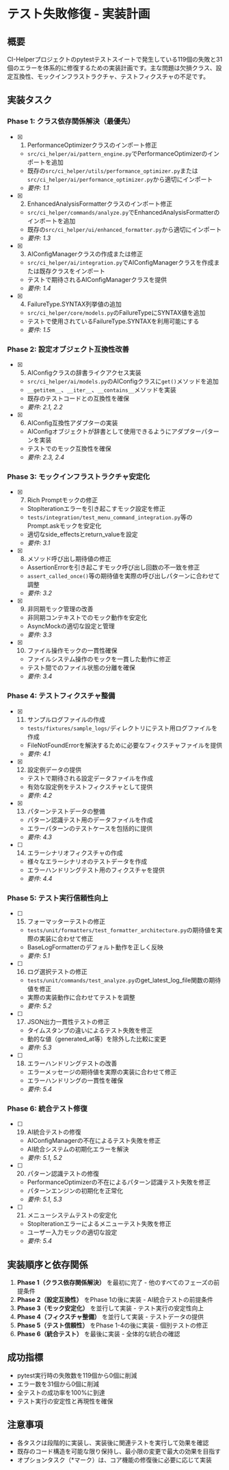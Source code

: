 # テスト失敗修復 - 実装計画

## 概要

CI-Helperプロジェクトのpytestテストスイートで発生している119個の失敗と31個のエラーを体系的に修復するための実装計画です。主な問題は欠損クラス、設定互換性、モックインフラストラクチャ、テストフィクスチャの不足です。

## 実装タスク

### Phase 1: クラス依存関係解決（最優先）

- [x] 1. PerformanceOptimizerクラスのインポート修正
  - `src/ci_helper/ai/pattern_engine.py`でPerformanceOptimizerのインポートを追加
  - 既存の`src/ci_helper/utils/performance_optimizer.py`または`src/ci_helper/ai/performance_optimizer.py`から適切にインポート
  - _要件: 1.1_

- [x] 2. EnhancedAnalysisFormatterクラスのインポート修正
  - `src/ci_helper/commands/analyze.py`でEnhancedAnalysisFormatterのインポートを追加
  - 既存の`src/ci_helper/ui/enhanced_formatter.py`から適切にインポート
  - _要件: 1.3_

- [x] 3. AIConfigManagerクラスの作成または修正
  - `src/ci_helper/ai/integration.py`でAIConfigManagerクラスを作成または既存クラスをインポート
  - テストで期待されるAIConfigManagerクラスを提供
  - _要件: 1.4_

- [x] 4. FailureType.SYNTAX列挙値の追加
  - `src/ci_helper/core/models.py`のFailureTypeにSYNTAX値を追加
  - テストで使用されているFailureType.SYNTAXを利用可能にする
  - _要件: 1.5_

### Phase 2: 設定オブジェクト互換性改善

- [x] 5. AIConfigクラスの辞書ライクアクセス実装
  - `src/ci_helper/ai/models.py`のAIConfigクラスに`get()`メソッドを追加
  - `__getitem__`、`__iter__`、`__contains__`メソッドを実装
  - 既存のテストコードとの互換性を確保
  - _要件: 2.1, 2.2_

- [x] 6. AIConfig互換性アダプターの実装
  - AIConfigオブジェクトが辞書として使用できるようにアダプターパターンを実装
  - テストでのモック互換性を確保
  - _要件: 2.3, 2.4_

### Phase 3: モックインフラストラクチャ安定化

- [x] 7. Rich Promptモックの修正
  - StopIterationエラーを引き起こすモック設定を修正
  - `tests/integration/test_menu_command_integration.py`等のPrompt.askモックを安定化
  - 適切なside_effectsとreturn_valueを設定
  - _要件: 3.1_

- [x] 8. メソッド呼び出し期待値の修正
  - AssertionErrorを引き起こすモック呼び出し回数の不一致を修正
  - `assert_called_once()`等の期待値を実際の呼び出しパターンに合わせて調整
  - _要件: 3.2_

- [x] 9. 非同期モック管理の改善
  - 非同期コンテキストでのモック動作を安定化
  - AsyncMockの適切な設定と管理
  - _要件: 3.3_

- [x] 10. ファイル操作モックの一貫性確保
  - ファイルシステム操作のモックを一貫した動作に修正
  - テスト間でのファイル状態の分離を確保
  - _要件: 3.4_

### Phase 4: テストフィクスチャ整備

- [x] 11. サンプルログファイルの作成
  - `tests/fixtures/sample_logs/`ディレクトリにテスト用ログファイルを作成
  - FileNotFoundErrorを解決するために必要なフィクスチャファイルを提供
  - _要件: 4.1_

- [x] 12. 設定例データの提供
  - テストで期待される設定データファイルを作成
  - 有効な設定例をテストフィクスチャとして提供
  - _要件: 4.2_

- [x] 13. パターンテストデータの整備
  - パターン認識テスト用のデータファイルを作成
  - エラーパターンのテストケースを包括的に提供
  - _要件: 4.3_

- [ ] 14. エラーシナリオフィクスチャの作成
  - 様々なエラーシナリオのテストデータを作成
  - エラーハンドリングテスト用のフィクスチャを提供
  - _要件: 4.4_

### Phase 5: テスト実行信頼性向上

- [ ] 15. フォーマッターテストの修正
  - `tests/unit/formatters/test_formatter_architecture.py`の期待値を実際の実装に合わせて修正
  - BaseLogFormatterのデフォルト動作を正しく反映
  - _要件: 5.1_

- [ ] 16. ログ選択テストの修正
  - `tests/unit/commands/test_analyze.py`のget_latest_log_file関数の期待値を修正
  - 実際の実装動作に合わせてテストを調整
  - _要件: 5.2_

- [ ] 17. JSON出力一貫性テストの修正
  - タイムスタンプの違いによるテスト失敗を修正
  - 動的な値（generated_at等）を除外した比較に変更
  - _要件: 5.3_

- [ ] 18. エラーハンドリングテストの改善
  - エラーメッセージの期待値を実際の実装に合わせて修正
  - エラーハンドリングの一貫性を確保
  - _要件: 5.4_

### Phase 6: 統合テスト修復

- [ ] 19. AI統合テストの修復
  - AIConfigManagerの不在によるテスト失敗を修正
  - AI統合システムの初期化エラーを解決
  - _要件: 5.1, 5.2_

- [ ] 20. パターン認識テストの修復
  - PerformanceOptimizerの不在によるパターン認識テスト失敗を修正
  - パターンエンジンの初期化を正常化
  - _要件: 5.1, 5.3_

- [ ] 21. メニューシステムテストの安定化
  - StopIterationエラーによるメニューテスト失敗を修正
  - ユーザー入力モックの適切な設定
  - _要件: 5.4_

## 実装順序と依存関係

1. **Phase 1（クラス依存関係解決）** を最初に完了 - 他のすべてのフェーズの前提条件
2. **Phase 2（設定互換性）** をPhase 1の後に実装 - AI統合テストの前提条件
3. **Phase 3（モック安定化）** を並行して実装 - テスト実行の安定性向上
4. **Phase 4（フィクスチャ整備）** を並行して実装 - テストデータの提供
5. **Phase 5（テスト信頼性）** をPhase 1-4の後に実装 - 個別テストの修正
6. **Phase 6（統合テスト）** を最後に実装 - 全体的な統合の確認

## 成功指標

- pytest実行時の失敗数を119個から0個に削減
- エラー数を31個から0個に削減
- 全テストの成功率を100%に到達
- テスト実行の安定性と再現性を確保

## 注意事項

- 各タスクは段階的に実装し、実装後に関連テストを実行して効果を確認
- 既存のコード構造を可能な限り保持し、最小限の変更で最大の効果を目指す
- オプションタスク（*マーク）は、コア機能の修復後に必要に応じて実装
